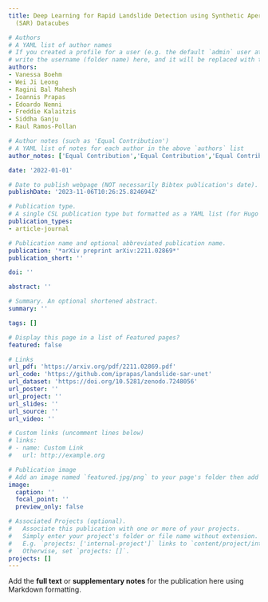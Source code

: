 ```yaml
---
title: Deep Learning for Rapid Landslide Detection using Synthetic Aperture Radar
  (SAR) Datacubes

# Authors
# A YAML list of author names
# If you created a profile for a user (e.g. the default `admin` user at `content/authors/admin/`), 
# write the username (folder name) here, and it will be replaced with their full name and linked to their profile.
authors:
- Vanessa Boehm
- Wei Ji Leong
- Ragini Bal Mahesh
- Ioannis Prapas
- Edoardo Nemni
- Freddie Kalaitzis
- Siddha Ganju
- Raul Ramos-Pollan

# Author notes (such as 'Equal Contribution')
# A YAML list of notes for each author in the above `authors` list
author_notes: ['Equal Contribution','Equal Contribution','Equal Contribution','Equal Contribution']

date: '2022-01-01'

# Date to publish webpage (NOT necessarily Bibtex publication's date).
publishDate: '2023-11-06T10:26:25.824694Z'

# Publication type.
# A single CSL publication type but formatted as a YAML list (for Hugo requirements).
publication_types:
- article-journal

# Publication name and optional abbreviated publication name.
publication: '*arXiv preprint arXiv:2211.02869*'
publication_short: ''

doi: ''

abstract: ''

# Summary. An optional shortened abstract.
summary: ''

tags: []

# Display this page in a list of Featured pages?
featured: false

# Links
url_pdf: 'https://arxiv.org/pdf/2211.02869.pdf'
url_code: 'https://github.com/iprapas/landslide-sar-unet'
url_dataset: 'https://doi.org/10.5281/zenodo.7248056'
url_poster: ''
url_project: ''
url_slides: ''
url_source: ''
url_video: ''

# Custom links (uncomment lines below)
# links:
# - name: Custom Link
#   url: http://example.org

# Publication image
# Add an image named `featured.jpg/png` to your page's folder then add a caption below.
image:
  caption: ''
  focal_point: ''
  preview_only: false

# Associated Projects (optional).
#   Associate this publication with one or more of your projects.
#   Simply enter your project's folder or file name without extension.
#   E.g. `projects: ['internal-project']` links to `content/project/internal-project/index.md`.
#   Otherwise, set `projects: []`.
projects: []
---
```


Add the **full text** or **supplementary notes** for the publication here using Markdown formatting.
